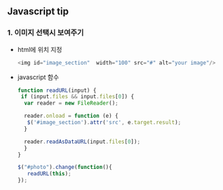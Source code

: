 ## Javascript tip

### 1. 이미지 선택시 보여주기

 - html에 위치 지정

   ```javascript
   <img id="image_section"  width="100" src="#" alt="your image"/>
   ```

- javascript 함수

  ```javascript
  function readURL(input) {
   if (input.files && input.files[0]) {
    var reader = new FileReader();
  
    reader.onload = function (e) {
     $('#image_section').attr('src', e.target.result);
    }
  
    reader.readAsDataURL(input.files[0]);
    }
  }
  
  $("#photo").change(function(){
     readURL(this);
  });
  ```

  